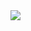 <a href="{{shield_target}}" target="_blank">
    <img src="https://img.shields.io/badge/{{label}}-{{message}}-{{color}}?logo={{logo}}&labelColor={{label_color}}&logoColor={{logo_color}}&style={{style}}&logoWidth={{logo_width}}">
</a>